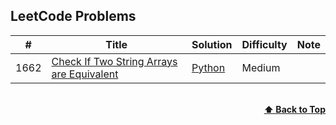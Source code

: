 ## LeetCode Problems
|  #  | Title           |  Solution       | Difficulty    | Note| 
|-----|---------------- | --------------- | ------------- |-----|
1662 | [Check If Two String Arrays are Equivalent](https://leetcode.com/problems/check-if-two-string-arrays-are-equivalent/) | [Python](Python/Check_If_Two_String_Arrays_are_Equivalent.py)| Medium         ||

<br/>
<div align="right">
    <b><a href="#LeetCode Problems">⬆️ Back to Top</a></b>
</div>
<br/>
